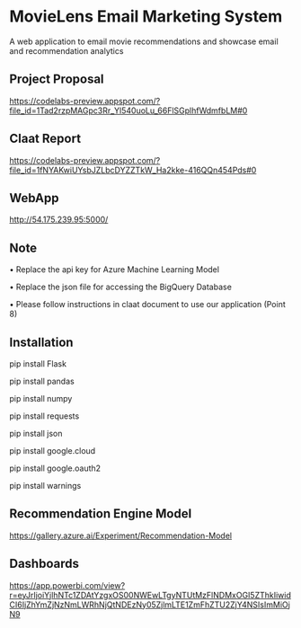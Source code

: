 # MovieLens Email Marketing System
A web application to email movie recommendations and showcase email and recommendation analytics 

## Project Proposal
https://codelabs-preview.appspot.com/?file_id=1Tad2rzpMAGpc3Rr_Yl540uoLu_66FlSGplhfWdmfbLM#0

## Claat Report
https://codelabs-preview.appspot.com/?file_id=1fNYAKwiUYsbJZLbcDYZZTkW_Ha2kke-416QQn454Pds#0

## WebApp
http://54.175.239.95:5000/

## Note

•	Replace the api key for Azure Machine Learning Model

•	Replace the json file for accessing the BigQuery Database

•	Please follow instructions in claat document to use our application (Point 8)

## Installation
pip install Flask

pip install pandas

pip install numpy

pip install requests

pip install json

pip install google.cloud

pip install google.oauth2

pip install warnings

## Recommendation Engine Model

https://gallery.azure.ai/Experiment/Recommendation-Model
 
## Dashboards

https://app.powerbi.com/view?r=eyJrIjoiYjlhNTc1ZDAtYzgxOS00NWEwLTgyNTUtMzFlNDMxOGI5ZThkIiwidCI6IjZhYmZjNzNmLWRhNjQtNDEzNy05ZjlmLTE1ZmFhZTU2ZjY4NSIsImMiOjN9


